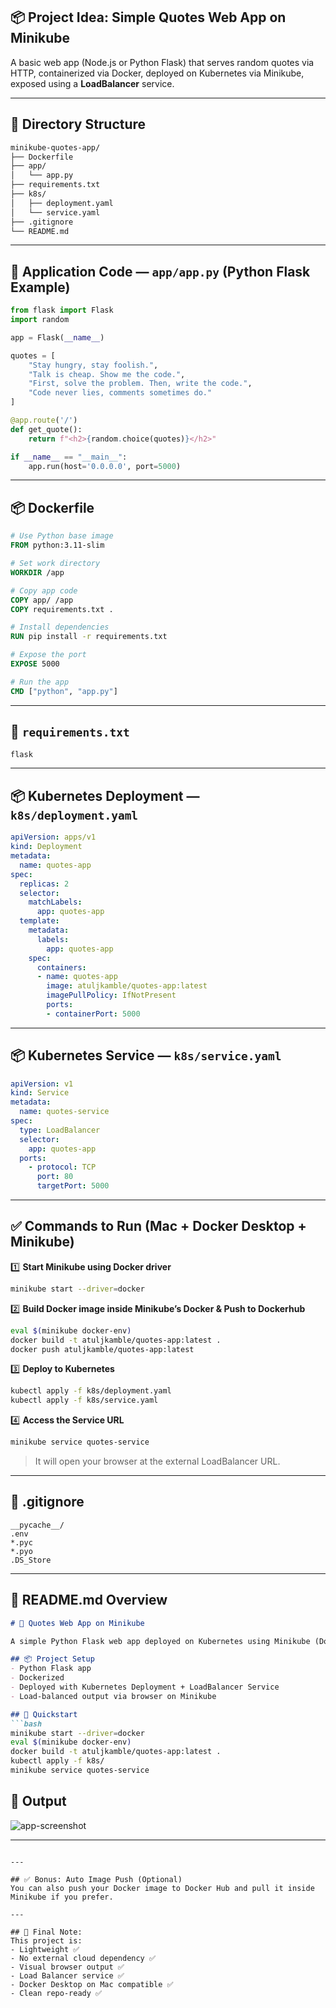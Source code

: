 ## 📦 Project Idea: **Simple Quotes Web App on Minikube**

A basic web app (Node.js or Python Flask) that serves random quotes via HTTP, containerized via Docker, deployed on Kubernetes via Minikube, exposed using a **LoadBalancer** service.

---

## 📁 Directory Structure

```bash
minikube-quotes-app/
├── Dockerfile
├── app/
│   └── app.py
├── requirements.txt
├── k8s/
│   ├── deployment.yaml
│   └── service.yaml
├── .gitignore
└── README.md
```

---

## 📜 Application Code — `app/app.py` (Python Flask Example)

```python
from flask import Flask
import random

app = Flask(__name__)

quotes = [
    "Stay hungry, stay foolish.",
    "Talk is cheap. Show me the code.",
    "First, solve the problem. Then, write the code.",
    "Code never lies, comments sometimes do."
]

@app.route('/')
def get_quote():
    return f"<h2>{random.choice(quotes)}</h2>"

if __name__ == "__main__":
    app.run(host='0.0.0.0', port=5000)
```

---

## 📦 Dockerfile

```dockerfile
# Use Python base image
FROM python:3.11-slim

# Set work directory
WORKDIR /app

# Copy app code
COPY app/ /app
COPY requirements.txt .

# Install dependencies
RUN pip install -r requirements.txt

# Expose the port
EXPOSE 5000

# Run the app
CMD ["python", "app.py"]
```

---

## 📜 `requirements.txt`

```
flask
```

---

## 📦 Kubernetes Deployment — `k8s/deployment.yaml`

```yaml
apiVersion: apps/v1
kind: Deployment
metadata:
  name: quotes-app
spec:
  replicas: 2
  selector:
    matchLabels:
      app: quotes-app
  template:
    metadata:
      labels:
        app: quotes-app
    spec:
      containers:
      - name: quotes-app
        image: atuljkamble/quotes-app:latest
        imagePullPolicy: IfNotPresent
        ports:
        - containerPort: 5000
```

---

## 📦 Kubernetes Service — `k8s/service.yaml`

```yaml
apiVersion: v1
kind: Service
metadata:
  name: quotes-service
spec:
  type: LoadBalancer
  selector:
    app: quotes-app
  ports:
    - protocol: TCP
      port: 80
      targetPort: 5000
```

---

## ✅ Commands to Run (Mac + Docker Desktop + Minikube)

1️⃣ **Start Minikube using Docker driver**

```bash
minikube start --driver=docker
```

2️⃣ **Build Docker image inside Minikube’s Docker & Push to Dockerhub**

```bash
eval $(minikube docker-env)
docker build -t atuljkamble/quotes-app:latest .
docker push atuljkamble/quotes-app:latest 
```

3️⃣ **Deploy to Kubernetes**

```bash
kubectl apply -f k8s/deployment.yaml
kubectl apply -f k8s/service.yaml
```

4️⃣ **Access the Service URL**

```bash
minikube service quotes-service
```

> It will open your browser at the external LoadBalancer URL.

---

## 📄 .gitignore

```
__pycache__/
.env
*.pyc
*.pyo
.DS_Store
```

---

## 📑 README.md Overview

````markdown
# 📝 Quotes Web App on Minikube

A simple Python Flask web app deployed on Kubernetes using Minikube (Docker Desktop as runtime), exposing a LoadBalancer service accessible via browser.

## 📦 Project Setup
- Python Flask app
- Dockerized
- Deployed with Kubernetes Deployment + LoadBalancer Service
- Load-balanced output via browser on Minikube

## 🚀 Quickstart
```bash
minikube start --driver=docker
eval $(minikube docker-env)
docker build -t atuljkamble/quotes-app:latest .
kubectl apply -f k8s/
minikube service quotes-service
````

## 📸 Output

![app-screenshot](images/app-output.png)

---

```

---

## ✅ Bonus: Auto Image Push (Optional)
You can also push your Docker image to Docker Hub and pull it inside Minikube if you prefer.

---

## 📌 Final Note:
This project is:
- Lightweight ✅
- No external cloud dependency ✅
- Visual browser output ✅
- Load Balancer service ✅
- Docker Desktop on Mac compatible ✅
- Clean repo-ready ✅
